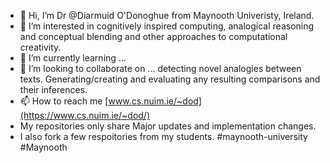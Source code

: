 - 👋 Hi, I’m Dr @Diarmuid O'Donoghue from Maynooth Univeristy, Ireland.
- 👀 I’m interested in cognitively inspired computing, analogical reasoning and conceptual blending and other approaches to computational creativity.
- 🌱 I’m currently learning ...
- 💞️ I’m looking to collaborate on ... detecting novel analogies between texts. Generating/creating and evaluating any resulting comparisons and their inferences.
- 📫 How to reach me [www.cs.nuim.ie/~dod](https://www.cs.nuim.ie/~dod/)
- My repositories only share Major updates and implementation changes.
- I also fork a few respoitories from my students.
#maynooth-university #Maynooth
<!---
Diarmuid-ODonoghue/Diarmuid-ODonoghue is a ✨ special ✨ repository because its `README.md` (this file) appears on your GitHub profile.
You can click the Preview link to take a look at your changes.
--->
